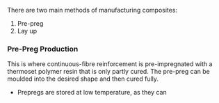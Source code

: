 There are two main methods of manufacturing composites:
1) Pre-preg
2) Lay up
### Pre-Preg Production
This is where continuous-fibre reinforcement is pre-impregnated with a thermoset polymer resin that is only partly cured. The pre-preg can be moulded into the desired shape and then cured fully.
- Prepregs are stored at low temperature, as they can 